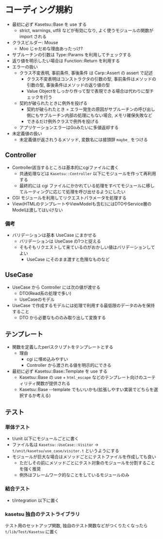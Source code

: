 # コーディング規約
- 最初に必ず Kasetsu::Base を use する
  - strict, warnings, utf8 などが有効になり, よく使うモジュールの関数が import される
- クラスビルダー: Mouse
  - Moo じゃだめな理由あったっけ?
- サブルーチンの引数は Type::Params を利用してチェックする
- 返り値を明示したい場合は Function::Return を利用する
- エラーの扱い
  - クラス不変表明, 事前条件, 事後条件 は Carp::Assert の assert で記述
    - クラス不変表明はコンストラクタの引数の型, 事前条件はメソッドの引数の型, 事後条件はメソッドの返り値の型
    - Value Objectをしっかり作って型で表現できる場合は代わりに型チェックを行う
  - 契約が破られたときに例外を投げる
    - 契約が破られたとき = エラー発生の原因がサブルーチンの呼び出し側にもサブルーチン内部の処理にもない場合, メモリ確保失敗など
    - できるだけ例外クラスで例外を投げる
  - アプリケーションエラーはGoみたいに多値返却する
- 未定義値の扱い
  - 未定義値が返されうるメソッド, 変数名には接頭辞 `maybe_` をつける

## Controller
- Controller該当するところは基本的にcgiファイルに書く
  - 共通処理などは `Kasetsu::Controller` 以下にモジュールを作って再利用する
  - 最終的には cgi ファイルにかかれている処理をすべてモジュールに移してルーティングに応じて処理を呼び出せるようにしたい
- CGI モジュールを利用してリクエストパラメータを処理する
- View(HTMLのテンプレートやViewModelも含む)にはDTOやService層のModelは渡してはいけない

### 備考
- バリデーションは基本 UseCase にまかせる
  - バリデーションは UseCase の1つと捉える
  - そもそもリクエストして来ているのがおかしい値はバリデーションしてよい
    - UseCase にそのまま渡すと危険なものなど

## UseCase
- UseCase から Controller には次の値が渡せる
  - DTO(Read系の処理で多い)
  - UseCaseのモデル
- UseCase で作成するモデルには処理で利用する最低限のデータのみを保持すること
  - DTO から必要なもののみ取り出して変換する

## テンプレート
- 関数を定義したperlスクリプトをテンプレートとする
  - 理由
    - cgi に埋め込みやすい
    - Controller から渡される値を明示的にできる
- 最初に必ず Kasetsu::Base::Template を use する
  - Kasetsu::Base の use + `html_escape` などのテンプレート向けのユーティリティ関数が提供される
  - Kasetsu::Base --template でもいいかも(拡張しやすい実装でどちらを選択するか考える)

## テスト

### 単体テスト
- t/unit 以下にモジュールごとに書く
- ファイル名は `Kasetsu::UseCase::Visitor` -> `t/unit/kasetsu/use_case/visitor.t` というようにする
- モジュールが巨大な場合はメソッドごとにテストファイルを作成しても良い
  - ただしその前にメソッドごとにテスト対象のモジュールを分割することを強く推奨
  - 例外はフレームワーク的なことをしているモジュールのみ

### 結合テスト
- t/integration 以下に置く

### kasetsu 独自のテストライブラリ
テスト用のセットアップ関数, 独自のテスト関数などがつくりたくなったら `t/lib/Test/Kasetsu` に置く

